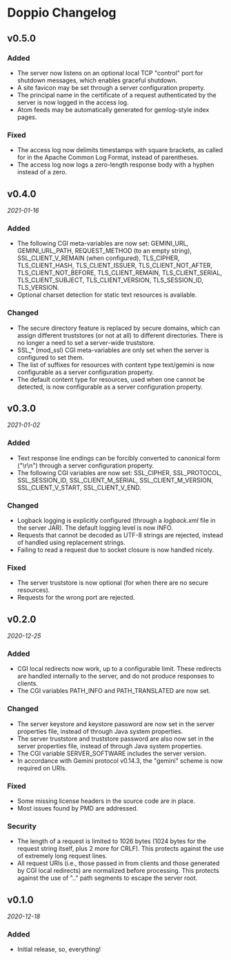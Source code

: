 # Doppio Changelog

## v0.5.0

### Added

* The server now listens on an optional local TCP "control" port for shutdown messages, which enables graceful shutdown.
* A site favicon may be set through a server configuration property.
* The principal name in the certificate of a request authenticated by the server is now logged in the access log.
* Atom feeds may be automatically generated for gemlog-style index pages.

### Fixed

* The access log now delimits timestamps with square brackets, as called for in the Apache Common Log Format, instead of parentheses.
* The access log now logs a zero-length response body with a hyphen instead of a zero.

## v0.4.0

*2021-01-16*

### Added

* The following CGI meta-variables are now set: GEMINI_URL, GEMINI_URL_PATH, REQUEST_METHOD (to an empty string), SSL_CLIENT_V_REMAIN (when configured), TLS_CIPHER, TLS_CLIENT_HASH, TLS_CLIENT_ISSUER, TLS_CLIENT_NOT_AFTER, TLS_CLIENT_NOT_BEFORE, TLS_CLIENT_REMAIN, TLS_CLIENT_SERIAL, TLS_CLIENT_SUBJECT, TLS_CLIENT_VERSION, TLS_SESSION_ID, TLS_VERSION.
* Optional charset detection for static text resources is available.

### Changed

* The secure directory feature is replaced by secure domains, which can assign different truststores (or not at all) to different directories. There is no longer a need to set a server-wide truststore.
* SSL_* (mod_ssl) CGI meta-variables are only set when the server is configured to set them.
* The list of suffixes for resources with content type text/gemini is now configurable as a server configuration property.
* The default content type for resources, used when one cannot be detected, is
now configurable as a server configuration property.

## v0.3.0

*2021-01-02*

### Added

* Text response line endings can be forcibly converted to canonical form ("\r\n") through a server configuration property.
* The following CGI variables are now set: SSL_CIPHER, SSL_PROTOCOL, SSL_SESSION_ID, SSL_CLIENT_M_SERIAL, SSL_CLIENT_M_VERSION, SSL_CLIENT_V_START, SSL_CLIENT_V_END.

### Changed

* Logback logging is explicitly configured (through a _logback.xml_ file in the server JAR). The default logging level is now INFO.
* Requests that cannot be decoded as UTF-8 strings are rejected, instead of handled using replacement strings.
* Failing to read a request due to socket closure is now handled nicely.

### Fixed

* The server truststore is now optional (for when there are no secure resources).
* Requests for the wrong port are rejected.

## v0.2.0

*2020-12-25*

### Added

* CGI local redirects now work, up to a configurable limit. These redirects are handled internally to the server, and do not produce responses to clients.
* The CGI variables PATH_INFO and PATH_TRANSLATED are now set.

### Changed

* The server keystore and keystore password are now set in the server properties file, instead of through Java system properties.
* The server truststore and truststore password are also now set in the server properties file, instead of through Java system properties.
* The CGI variable SERVER_SOFTWARE includes the server version.
* In accordance with Gemini protocol v0.14.3, the "gemini" scheme is now required on URIs.

### Fixed

* Some missing license headers in the source code are in place.
* Most issues found by PMD are addressed.

### Security

* The length of a request is limited to 1026 bytes (1024 bytes for the request string itself, plus 2 more for CRLF). This protects against the use of extremely long request lines.
* All request URIs (i.e., those passed in from clients and those generated by CGI local redirects) are normalized before processing. This protects against the use of ".." path segments to escape the server root.

## v0.1.0

*2020-12-18*

### Added

* Initial release, so, everything!
